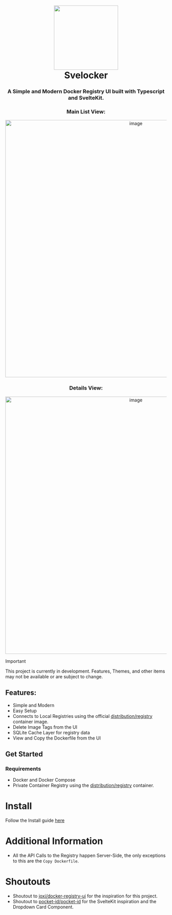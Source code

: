# <div align="center"><img src="https://github.com/user-attachments/assets/5a378b40-ce28-414d-a849-f31397425132" width="200"/><br />Svelocker</div>

<div align="center"><h3>A Simple and Modern Docker Registry UI built with Typescript and SvelteKit.</h3>

### Main List View:

<img width="800" alt="image" src="https://github.com/user-attachments/assets/ba7348d7-f366-40d7-8571-fdd420c6d353" />

### Details View:

<img width="800" alt="image" src="https://github.com/user-attachments/assets/3c5c248a-0abc-48a3-be24-fb9349064262" />

</div>


> [!IMPORTANT]
> This project is currently in development. Features, Themes, and other items may not be available or are subject to change.

## Features:

- Simple and Modern
- Easy Setup
- Connects to Local Registries using the official [distribution/registry](https://hub.docker.com/_/registry) container image.
- Delete Image Tags from the UI
- SQLite Cache Layer for registry data
- View and Copy the Dockerfile from the UI

## Get Started

### Requirements

- Docker and Docker Compose
- Private Container Registry using the [distribution/registry](https://hub.docker.com/_/registry) container.

# Install

Follow the Install guide [here](https://github.com/kmendell/svelocker-ui/wiki/Installation)

# Additional Information

- All the API Calls to the Registry happen Server-Side, the only exceptions to this are the `Copy Dockerfile`.

# Shoutouts

- Shoutout to [joxi/docker-registry-ui](https://github.com/Joxit/docker-registry-ui) for the inspiration for this project.
- Shoutout to [pocket-id/pocket-id](https://github.com/pocket-id/pocket-id) for the SvelteKit inspiration and the Dropdown Card Component.
